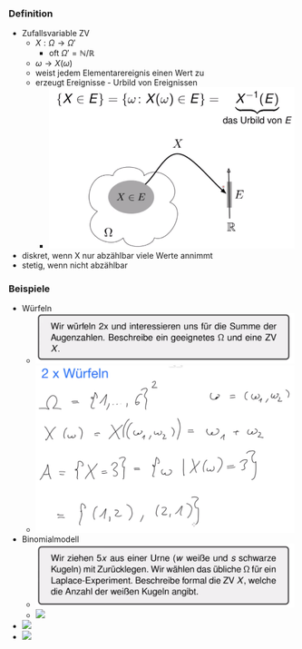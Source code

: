 ### Definition
+ Zufallsvariable ZV
	+ $X:Ω→Ω'$
		+ oft $Ω'=ℕ/ℝ$
	+ $ω→X(ω)$
	+ weist jedem Elementarereignis einen Wert zu
	+ erzeugt Ereignisse - Urbild von Ereignissen
		+ ![](Pasted%20image%2020221013061951.png)
+ diskret, wenn X nur abzählbar viele Werte annimmt
+ stetig, wenn nicht abzählbar

### Beispiele
+ Würfeln
	+ ![](Pasted%20image%2020221013062039.png)
	+ ![](Pasted%20image%2020221013062251.png)
+ Binomialmodell
	+ ![](Pasted%20image%2020221013062302.png)
	+ ![](Pasted%20image%2020221013062503.png)
+ ![](Pasted%20image%2020221013062717.png)
+ ![](Pasted%20image%2020221013062756.png)
